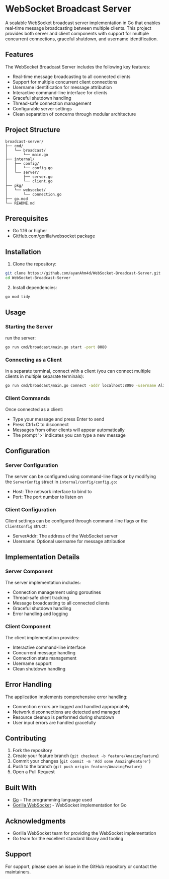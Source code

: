 # WebSocket Broadcast Server

A scalable WebSocket broadcast server implementation in Go that enables real-time message broadcasting between multiple clients. This project provides both server and client components with support for multiple concurrent connections, graceful shutdown, and username identification.

## Features

The WebSocket Broadcast Server includes the following key features:

- Real-time message broadcasting to all connected clients
- Support for multiple concurrent client connections
- Username identification for message attribution
- Interactive command-line interface for clients
- Graceful shutdown handling
- Thread-safe connection management
- Configurable server settings
- Clean separation of concerns through modular architecture

## Project Structure

```
broadcast-server/
├── cmd/
│   └── broadcast/
│       └── main.go
├── internal/
│   ├── config/
│   │   └── config.go
│   └── server/
│       ├── server.go
│       └── client.go
├── pkg/
│   └── websocket/
│       └── connection.go
├── go.mod
└── README.md
```

## Prerequisites

- Go 1.16 or higher
- GitHub.com/gorilla/websocket package

## Installation

1. Clone the repository:
```bash
git clone https://github.com/ayanAhm4d/WebSocket-Broadcast-Server.git
cd WebSocket-Broadcast-Server
```


2. Install dependencies:
```bash
go mod tidy
```

## Usage

### Starting the Server

run the server:

```bash
go run cmd/broadcast/main.go start -port 8080
```

### Connecting as a Client

in a separate terminal, connect with a client (you can connect multiple clients in multiple separate terminals):

```bash
go run cmd/broadcast/main.go connect -addr localhost:8080 -username Alice
```

### Client Commands

Once connected as a client:
- Type your message and press Enter to send
- Press Ctrl+C to disconnect
- Messages from other clients will appear automatically
- The prompt '>' indicates you can type a new message

## Configuration

### Server Configuration

The server can be configured using command-line flags or by modifying the `ServerConfig` struct in `internal/config/config.go`:

- Host: The network interface to bind to
- Port: The port number to listen on

### Client Configuration

Client settings can be configured through command-line flags or the `ClientConfig` struct:

- ServerAddr: The address of the WebSocket server
- Username: Optional username for message attribution

## Implementation Details

### Server Component

The server implementation includes:
- Connection management using goroutines
- Thread-safe client tracking
- Message broadcasting to all connected clients
- Graceful shutdown handling
- Error handling and logging

### Client Component

The client implementation provides:
- Interactive command-line interface
- Concurrent message handling
- Connection state management
- Username support
- Clean shutdown handling

## Error Handling

The application implements comprehensive error handling:
- Connection errors are logged and handled appropriately
- Network disconnections are detected and managed
- Resource cleanup is performed during shutdown
- User input errors are handled gracefully

## Contributing

1. Fork the repository
2. Create your feature branch (`git checkout -b feature/AmazingFeature`)
3. Commit your changes (`git commit -m 'Add some AmazingFeature'`)
4. Push to the branch (`git push origin feature/AmazingFeature`)
5. Open a Pull Request



## Built With

- [Go](https://golang.org/) - The programming language used
- [Gorilla WebSocket](https://github.com/gorilla/websocket) - WebSocket implementation for Go



## Acknowledgments

- Gorilla WebSocket team for providing the WebSocket implementation
- Go team for the excellent standard library and tooling

## Support

For support, please open an issue in the GitHub repository or contact the maintainers.
